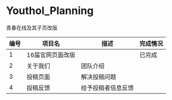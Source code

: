 # Youthol_Planning
青春在线及其子页改版

|编号|项目名|描述|完成情况|
|----|------|----|--------|
|1|16届官网页面改版||已完成|
|2|关于我们|团队介绍||
|3|投稿页面|解决投稿问题|
|4|投稿反馈|给予投稿者信息反馈|
